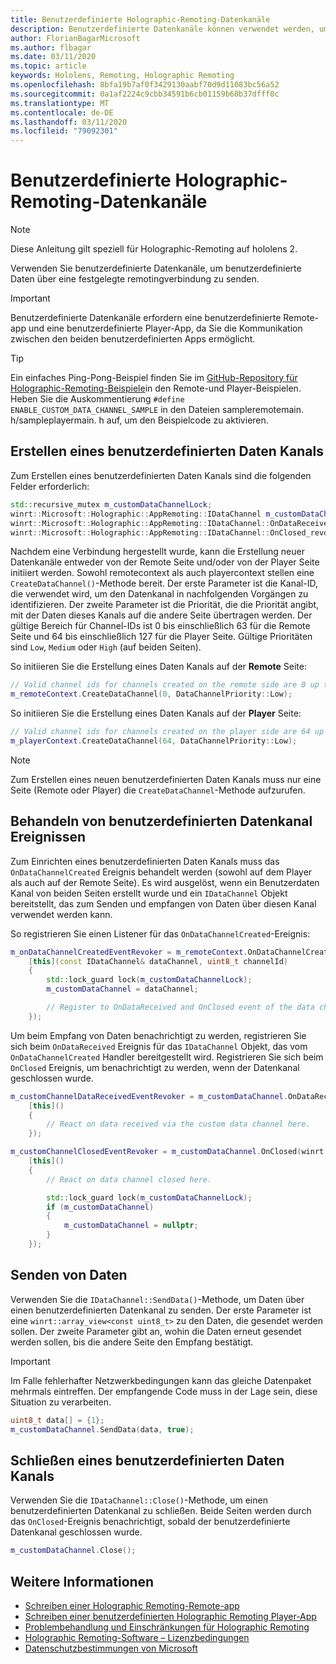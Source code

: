 ```yaml
---
title: Benutzerdefinierte Holographic-Remoting-Datenkanäle
description: Benutzerdefinierte Datenkanäle können verwendet werden, um Benutzerdaten über die bereits festgelegte Holographic Remoting-Verbindung zu senden.
author: FlorianBagarMicrosoft
ms.author: flbagar
ms.date: 03/11/2020
ms.topic: article
keywords: Hololens, Remoting, Holographic Remoting
ms.openlocfilehash: 8bfa19b7af0f3429130aabf70d9d11083bc56a52
ms.sourcegitcommit: 0a1af2224c9cbb34591b6cb01159b60b37dfff0c
ms.translationtype: MT
ms.contentlocale: de-DE
ms.lasthandoff: 03/11/2020
ms.locfileid: "79092301"
---
```

# <a name="custom-holographic-remoting-data-channels"></a>Benutzerdefinierte Holographic-Remoting-Datenkanäle

>[!NOTE]
>Diese Anleitung gilt speziell für Holographic-Remoting auf hololens 2.

Verwenden Sie benutzerdefinierte Datenkanäle, um benutzerdefinierte Daten über eine festgelegte remotingverbindung zu senden.

>[!IMPORTANT]
>Benutzerdefinierte Datenkanäle erfordern eine benutzerdefinierte Remote-app und eine benutzerdefinierte Player-App, da Sie die Kommunikation zwischen den beiden benutzerdefinierten Apps ermöglicht.

>[!TIP]
>Ein einfaches Ping-Pong-Beispiel finden Sie im [GitHub-Repository für Holographic-Remoting-Beispiele](https://github.com/microsoft/MixedReality-HolographicRemoting-Samples)in den Remote-und Player-Beispielen. Heben Sie die Auskommentierung ```#define ENABLE_CUSTOM_DATA_CHANNEL_SAMPLE``` in den Dateien sampleremotemain. h/sampleplayermain. h auf, um den Beispielcode zu aktivieren.


## <a name="create-a-custom-data-channel"></a>Erstellen eines benutzerdefinierten Daten Kanals


Zum Erstellen eines benutzerdefinierten Daten Kanals sind die folgenden Felder erforderlich:
```cpp
std::recursive_mutex m_customDataChannelLock;
winrt::Microsoft::Holographic::AppRemoting::IDataChannel m_customDataChannel = nullptr;
winrt::Microsoft::Holographic::AppRemoting::IDataChannel::OnDataReceived_revoker m_customChannelDataReceivedEventRevoker;
winrt::Microsoft::Holographic::AppRemoting::IDataChannel::OnClosed_revoker m_customChannelClosedEventRevoker;
```

Nachdem eine Verbindung hergestellt wurde, kann die Erstellung neuer Datenkanäle entweder von der Remote Seite und/oder von der Player Seite initiiert werden. Sowohl remotecontext als auch playercontext stellen eine ```CreateDataChannel()```-Methode bereit. Der erste Parameter ist die Kanal-ID, die verwendet wird, um den Datenkanal in nachfolgenden Vorgängen zu identifizieren. Der zweite Parameter ist die Priorität, die die Priorität angibt, mit der Daten dieses Kanals auf die andere Seite übertragen werden. Der gültige Bereich für Channel-IDs ist 0 bis einschließlich 63 für die Remote Seite und 64 bis einschließlich 127 für die Player Seite. Gültige Prioritäten sind ```Low```, ```Medium``` oder ```High``` (auf beiden Seiten).

So initiieren Sie die Erstellung eines Daten Kanals auf der **Remote** Seite:
```cpp
// Valid channel ids for channels created on the remote side are 0 up to and including 63
m_remoteContext.CreateDataChannel(0, DataChannelPriority::Low);
```

So initiieren Sie die Erstellung eines Daten Kanals auf der **Player** Seite:
```cpp
// Valid channel ids for channels created on the player side are 64 up to and including 127
m_playerContext.CreateDataChannel(64, DataChannelPriority::Low);
```

>[!NOTE]
>Zum Erstellen eines neuen benutzerdefinierten Daten Kanals muss nur eine Seite (Remote oder Player) die ```CreateDataChannel```-Methode aufzurufen.

## <a name="handling-custom-data-channel-events"></a>Behandeln von benutzerdefinierten Datenkanal Ereignissen

Zum Einrichten eines benutzerdefinierten Daten Kanals muss das ```OnDataChannelCreated``` Ereignis behandelt werden (sowohl auf dem Player als auch auf der Remote Seite). Es wird ausgelöst, wenn ein Benutzerdaten Kanal von beiden Seiten erstellt wurde und ein ```IDataChannel``` Objekt bereitstellt, das zum Senden und empfangen von Daten über diesen Kanal verwendet werden kann.

So registrieren Sie einen Listener für das ```OnDataChannelCreated```-Ereignis:
```cpp
m_onDataChannelCreatedEventRevoker = m_remoteContext.OnDataChannelCreated(winrt::auto_revoke,
    [this](const IDataChannel& dataChannel, uint8_t channelId)
    {
        std::lock_guard lock(m_customDataChannelLock);
        m_customDataChannel = dataChannel;

        // Register to OnDataReceived and OnClosed event of the data channel here, see below...
    });
```

Um beim Empfang von Daten benachrichtigt zu werden, registrieren Sie sich beim ```OnDataReceived``` Ereignis für das ```IDataChannel``` Objekt, das vom ```OnDataChannelCreated``` Handler bereitgestellt wird. Registrieren Sie sich beim ```OnClosed``` Ereignis, um benachrichtigt zu werden, wenn der Datenkanal geschlossen wurde.

```cpp
m_customChannelDataReceivedEventRevoker = m_customDataChannel.OnDataReceived(winrt::auto_revoke, 
    [this]()
    {
        // React on data received via the custom data channel here.
    });

m_customChannelClosedEventRevoker = m_customDataChannel.OnClosed(winrt::auto_revoke,
    [this]()
    {
        // React on data channel closed here.

        std::lock_guard lock(m_customDataChannelLock);
        if (m_customDataChannel)
        {
            m_customDataChannel = nullptr;
        }
    });
```

## <a name="sending-data"></a>Senden von Daten

Verwenden Sie die ```IDataChannel::SendData()```-Methode, um Daten über einen benutzerdefinierten Datenkanal zu senden. Der erste Parameter ist eine ```winrt::array_view<const uint8_t>``` zu den Daten, die gesendet werden sollen. Der zweite Parameter gibt an, wohin die Daten erneut gesendet werden sollen, bis die andere Seite den Empfang bestätigt. 

>[!IMPORTANT]
>Im Falle fehlerhafter Netzwerkbedingungen kann das gleiche Datenpaket mehrmals eintreffen. Der empfangende Code muss in der Lage sein, diese Situation zu verarbeiten.

```cpp
uint8_t data[] = {1};
m_customDataChannel.SendData(data, true);
```

## <a name="closing-a-custom-data-channel"></a>Schließen eines benutzerdefinierten Daten Kanals

Verwenden Sie die ```IDataChannel::Close()```-Methode, um einen benutzerdefinierten Datenkanal zu schließen. Beide Seiten werden durch das ```OnClosed```-Ereignis benachrichtigt, sobald der benutzerdefinierte Datenkanal geschlossen wurde.

```cpp
m_customDataChannel.Close();
```

## <a name="see-also"></a>Weitere Informationen
* [Schreiben einer Holographic Remoting-Remote-app](holographic-remoting-create-host.md)
* [Schreiben einer benutzerdefinierten Holographic Remoting Player-App](holographic-remoting-create-player.md)
* [Problembehandlung und Einschränkungen für Holographic Remoting](holographic-remoting-troubleshooting.md)
* [Holographic Remoting-Software – Lizenzbedingungen](https://docs.microsoft.com//legal/mixed-reality/microsoft-holographic-remoting-software-license-terms)
* [Datenschutzbestimmungen von Microsoft](https://go.microsoft.com/fwlink/?LinkId=521839)
